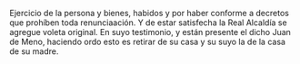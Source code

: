 Ejercicio de la persona y bienes, habidos y por haber conforme a decretos que prohíben toda renunciaación. Y de estar satisfecha la Real Alcaldía se agregue voleta original. En suyo testimonio, y están presente el dicho Juan de Meno, haciendo ordo esto es retirar de su casa y su suyo la de la casa de su madre.